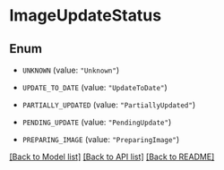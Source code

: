 # ImageUpdateStatus

## Enum


* `UNKNOWN` (value: `"Unknown"`)

* `UPDATE_TO_DATE` (value: `"UpdateToDate"`)

* `PARTIALLY_UPDATED` (value: `"PartiallyUpdated"`)

* `PENDING_UPDATE` (value: `"PendingUpdate"`)

* `PREPARING_IMAGE` (value: `"PreparingImage"`)


[[Back to Model list]](../README.md#documentation-for-models) [[Back to API list]](../README.md#documentation-for-api-endpoints) [[Back to README]](../README.md)


